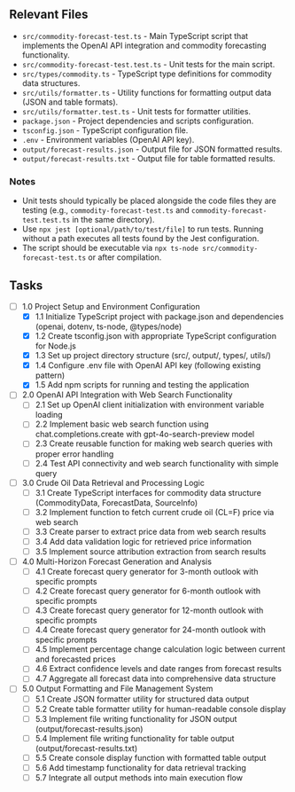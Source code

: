 ## Relevant Files

- `src/commodity-forecast-test.ts` - Main TypeScript script that implements the OpenAI API integration and commodity forecasting functionality.
- `src/commodity-forecast-test.test.ts` - Unit tests for the main script.
- `src/types/commodity.ts` - TypeScript type definitions for commodity data structures.
- `src/utils/formatter.ts` - Utility functions for formatting output data (JSON and table formats).
- `src/utils/formatter.test.ts` - Unit tests for formatter utilities.
- `package.json` - Project dependencies and scripts configuration.
- `tsconfig.json` - TypeScript configuration file.
- `.env` - Environment variables (OpenAI API key).
- `output/forecast-results.json` - Output file for JSON formatted results.
- `output/forecast-results.txt` - Output file for table formatted results.

### Notes

- Unit tests should typically be placed alongside the code files they are testing (e.g., `commodity-forecast-test.ts` and `commodity-forecast-test.test.ts` in the same directory).
- Use `npx jest [optional/path/to/test/file]` to run tests. Running without a path executes all tests found by the Jest configuration.
- The script should be executable via `npx ts-node src/commodity-forecast-test.ts` or after compilation.

## Tasks

- [ ] 1.0 Project Setup and Environment Configuration
  - [x] 1.1 Initialize TypeScript project with package.json and dependencies (openai, dotenv, ts-node, @types/node)
  - [x] 1.2 Create tsconfig.json with appropriate TypeScript configuration for Node.js
  - [x] 1.3 Set up project directory structure (src/, output/, types/, utils/)
  - [x] 1.4 Configure .env file with OpenAI API key (following existing pattern)
  - [x] 1.5 Add npm scripts for running and testing the application

- [ ] 2.0 OpenAI API Integration with Web Search Functionality
  - [ ] 2.1 Set up OpenAI client initialization with environment variable loading
  - [ ] 2.2 Implement basic web search function using chat.completions.create with gpt-4o-search-preview model
  - [ ] 2.3 Create reusable function for making web search queries with proper error handling
  - [ ] 2.4 Test API connectivity and web search functionality with simple query

- [ ] 3.0 Crude Oil Data Retrieval and Processing Logic
  - [ ] 3.1 Create TypeScript interfaces for commodity data structure (CommodityData, ForecastData, SourceInfo)
  - [ ] 3.2 Implement function to fetch current crude oil (CL=F) price via web search
  - [ ] 3.3 Create parser to extract price data from web search results
  - [ ] 3.4 Add data validation logic for retrieved price information
  - [ ] 3.5 Implement source attribution extraction from search results

- [ ] 4.0 Multi-Horizon Forecast Generation and Analysis
  - [ ] 4.1 Create forecast query generator for 3-month outlook with specific prompts
  - [ ] 4.2 Create forecast query generator for 6-month outlook with specific prompts
  - [ ] 4.3 Create forecast query generator for 12-month outlook with specific prompts
  - [ ] 4.4 Create forecast query generator for 24-month outlook with specific prompts
  - [ ] 4.5 Implement percentage change calculation logic between current and forecasted prices
  - [ ] 4.6 Extract confidence levels and date ranges from forecast results
  - [ ] 4.7 Aggregate all forecast data into comprehensive data structure

- [ ] 5.0 Output Formatting and File Management System
  - [ ] 5.1 Create JSON formatter utility for structured data output
  - [ ] 5.2 Create table formatter utility for human-readable console display
  - [ ] 5.3 Implement file writing functionality for JSON output (output/forecast-results.json)
  - [ ] 5.4 Implement file writing functionality for table output (output/forecast-results.txt)
  - [ ] 5.5 Create console display function with formatted table output
  - [ ] 5.6 Add timestamp functionality for data retrieval tracking
  - [ ] 5.7 Integrate all output methods into main execution flow 
